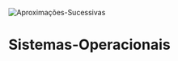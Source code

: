 ![Aproximações-Sucessivas](https://user-images.githubusercontent.com/100497116/206820070-0e195752-cdcd-41d5-98b9-6ff9eca2c569.png)
# Sistemas-Operacionais
